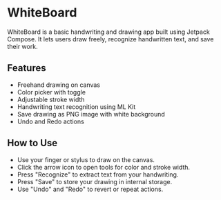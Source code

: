 # WhiteBoard

WhiteBoard is a basic handwriting and drawing app built using Jetpack Compose. It lets users draw freely, recognize handwritten text, and save their work.

## Features

- Freehand drawing on canvas
- Color picker with toggle
- Adjustable stroke width
- Handwriting text recognition using ML Kit
- Save drawing as PNG image with white background
- Undo and Redo actions

## How to Use

- Use your finger or stylus to draw on the canvas.
- Click the arrow icon to open tools for color and stroke width.
- Press "Recognize" to extract text from your handwriting.
- Press "Save" to store your drawing in internal storage.
- Use "Undo" and "Redo" to revert or repeat actions.


